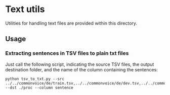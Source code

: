 # Text utils
Utilities for handling text files are provided within this directory.

## Usage

### Extracting sentences in TSV files to plain txt files
Just call the following script, indicating the source TSV files, the output destination folder, and the name of the column containing the sentences:
```
python tsv_to_txt.py --src ../../commonvoice/de/train.tsv,../../commonvoice/de/dev.tsv,../../commonvoice/de/test.tsv --dst ./proc --column sentence
```